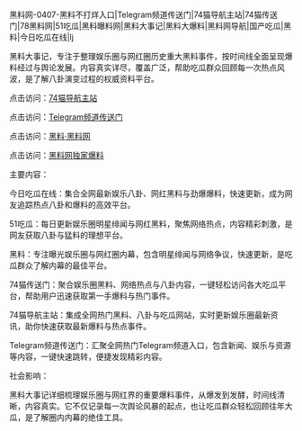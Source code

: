 #
黑料网-0407-黑料不打烊入口|Telegram频道传送门|74猫导航主站|74猫传送门|78黑料网|51吃瓜|黑料曝料网|黑料大事记|黑料大爆料|黑料网导航|国产吃瓜|黑料|今日吃瓜在线|lj

黑料大事记，专注于整理娱乐圈与网红圈历史重大黑料事件，按时间线全面呈现爆料经过与舆论发展。内容真实详尽，覆盖广泛，帮助吃瓜群众回顾每一次热点风波，是了解八卦演变过程的权威资料平台。


点击访问：<a href="https://74mao.com/">74猫导航主站</a>

点击访问：<a href="https://74mao.com/">Telegram频道传送门</a>

点击访问：<a href="https://haef.pages.dev/">黑料·黑料网</a>

点击访问：<a href="https://fge-7ja.pages.dev/">黑料网独家爆料</a>


主要内容：

今日吃瓜在线：集合全网最新娱乐八卦、网红黑料与劲爆爆料，快速更新，成为网友追踪热点八卦和爆料的高效平台。

51吃瓜：每日更新娱乐圈明星绯闻与网红黑料，聚焦网络热点，内容精彩刺激，是网友获取八卦与猛料的理想平台。

黑料：专注曝光娱乐圈与网红圈内幕，包含明星绯闻与网络争议，快速更新，是吃瓜群众了解内幕的最佳平台。

74猫传送门：聚合娱乐圈黑料、网络热点与八卦内容，一键轻松访问各大吃瓜平台，帮助用户迅速获取第一手爆料与热门事件。

74猫导航主站：集成全网热门黑料、八卦与吃瓜网站，实时更新娱乐圈最新资讯，助你快速获取最新爆料与热点事件。

Telegram频道传送门：汇聚全网热门Telegram频道入口，包含新闻、娱乐与资源等内容，一键快速跳转，便捷发现精彩内容。

社会影响：

黑料大事记详细梳理娱乐圈与网红界的重要爆料事件，从爆发到发酵，时间线清晰，内容真实。它不仅记录每一次舆论风暴的起点，也让吃瓜群众轻松回顾往年大瓜，是了解圈内内幕的绝佳工具。

<span style="display:none;">[Canonical link](https://github.com/237858/29854 ）</span>
